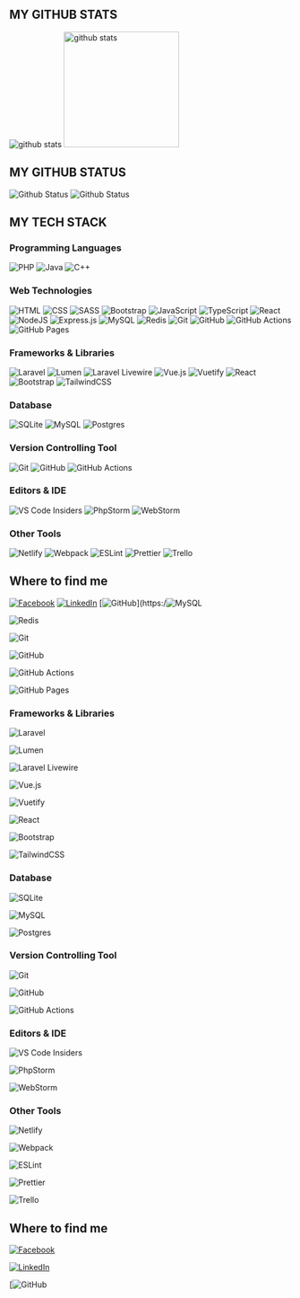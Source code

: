 <h2>MY GITHUB STATS</h2>
<p>
  <img title="github stats" src="https://github-readme-stats.vercel.app/api?username=Mehedihb&show_icons=true&line_height=27">
  <img title="github stats" height="206" src="https://github-readme-stats.vercel.app/api/top-langs/?username=Mehedihb">
</p>

## MY GITHUB STATUS

![Github Status](https://github-readme-stats.vercel.app/api?username=mkzamanbd&show_icons=true&line_height=40)
![Github Status](https://github-readme-stats.vercel.app/api/top-langs/?username=mkzamanbd)

## MY TECH STACK

### Programming Languages

![PHP](https://img.shields.io/badge/PHP-%23777BB4.svg?&style=for-the-badge&logo=php&logoColor=white)
![Java](https://img.shields.io/badge/JAVA-%23ED8B00.svg?&style=for-the-badge&logo=java&logoColor=white)
![C++](https://img.shields.io/badge/C++-%23F34B7D.svg?&style=for-the-badge&logo=cpp&logoColor=white)

### Web Technologies

![HTML](https://img.shields.io/badge/HTML5%20-%23E34F26.svg?&style=for-the-badge&logo=html5&logoColor=white)
![CSS](https://img.shields.io/badge/CSS3%20-%231572B6.svg?&style=for-the-badge&logo=css3&logoColor=white)
![SASS](https://img.shields.io/badge/SASS-hotpink.svg?style=for-the-badge&logo=SASS&logoColor=white)
![Bootstrap](https://img.shields.io/badge/Bootstrap-%23563D7C.svg?&style=for-the-badge&logo=bootstrap&logoColor=white)
![JavaScript](https://img.shields.io/badge/JavaScript%20-%23323330.svg?&style=for-the-badge&logo=javascript&logoColor=%23F7DF1E)
![TypeScript](https://img.shields.io/badge/TypeScript-%23007ACC.svg?&style=for-the-badge&logo=typescript&logoColor=white)
![React](https://img.shields.io/badge/React-%2320232a.svg?&style=for-the-badge&logo=react&logoColor=%2361DAFB)
![NodeJS](https://img.shields.io/badge/node.js-6DA55F?style=for-the-badge&logo=node.js&logoColor=white)
![Express.js](https://img.shields.io/badge/express.js-%23404d59.svg?style=for-the-badge&logo=express&logoColor=%2361DAFB)
![MySQL](http://img.shields.io/badge/-MYSQL-%234479A1?style=for-the-badge&logo=mysql&logoColor=ffffff)
![Redis](https://img.shields.io/badge/redis-%23DD0031.svg?style=for-the-badge&logo=redis&logoColor=white)
![Git](https://img.shields.io/badge/git-%23F05033.svg?style=for-the-badge&logo=git&logoColor=white)
![GitHub](https://img.shields.io/badge/github-%23121011.svg?style=for-the-badge&logo=github&logoColor=white)
![GitHub Actions](https://img.shields.io/badge/github%20actions-%232671E5.svg?style=for-the-badge&logo=githubactions&logoColor=white)
![GitHub Pages](https://img.shields.io/badge/GitHub%20Pages-%2361DBFB.svg?&style=for-the-badge&logo=github-pages&logoColor=white)

### Frameworks & Libraries

![Laravel](https://img.shields.io/badge/laravel-%23FF2D20.svg?&style=for-the-badge&logo=laravel&logoColor=white)
![Lumen](https://img.shields.io/badge/Lumen%20-%23FF2D20.svg?&style=for-the-badge&logo=lumen&logoColor=white)
![Laravel Livewire](https://img.shields.io/badge/Laravel%20Livewire%20-%23FF2D20.svg?&style=for-the-badge&logo=laravel-livwire&logoColor=white)
![Vue.js](https://img.shields.io/badge/vuejs-%2335495e.svg?style=for-the-badge&logo=vuedotjs&logoColor=%234FC08D)
![Vuetify](https://img.shields.io/badge/Vuetify-1867C0?style=for-the-badge&logo=vuetify&logoColor=AEDDFF)
![React](https://img.shields.io/badge/react-%2320232a.svg?style=for-the-badge&logo=react&logoColor=%2361DAFB)
![Bootstrap](https://img.shields.io/badge/Bootstrap%20-%23563D7C.svg?&style=for-the-badge&logo=bootstrap&logoColor=white)
![TailwindCSS](https://img.shields.io/badge/tailwindcss-%2338B2AC.svg?style=for-the-badge&logo=tailwind-css&logoColor=white)

### Database

![SQLite](https://img.shields.io/badge/sqlite-%2307405e.svg?style=for-the-badge&logo=sqlite&logoColor=white)
![MySQL](http://img.shields.io/badge/-MYSQL-%234479A1?style=for-the-badge&logo=mysql&logoColor=ffffff)
![Postgres](https://img.shields.io/badge/postgres-%23316192.svg?style=for-the-badge&logo=postgresql&logoColor=white)

### Version Controlling Tool

![Git](https://img.shields.io/badge/git-%23F05033.svg?style=for-the-badge&logo=git&logoColor=white)
![GitHub](https://img.shields.io/badge/github-%23121011.svg?style=for-the-badge&logo=github&logoColor=white)
![GitHub Actions](https://img.shields.io/badge/github%20actions-%232671E5.svg?style=for-the-badge&logo=githubactions&logoColor=white)

### Editors & IDE

![VS Code Insiders](https://img.shields.io/badge/VS%20Code%20Insiders-35b393.svg?style=for-the-badge&logo=visual-studio-code&logoColor=white)
![PhpStorm](https://img.shields.io/badge/phpstorm-143?style=for-the-badge&logo=phpstorm&logoColor=black&color=black&labelColor=darkorchid)
![WebStorm](https://img.shields.io/badge/webstorm-143?style=for-the-badge&logo=webstorm&logoColor=white&color=black)

### Other Tools

![Netlify](https://img.shields.io/badge/netlify-%23000000.svg?style=for-the-badge&logo=netlify&logoColor=#00C7B7)
![Webpack](https://img.shields.io/badge/webpack-%238DD6F9.svg?style=for-the-badge&logo=webpack&logoColor=black)
![ESLint](https://img.shields.io/badge/ESLint-4B3263?style=for-the-badge&logo=eslint&logoColor=white)
![Prettier](https://img.shields.io/badge/-Prettier-%2300C7B7?style=for-the-badge&logo=prettier&logoColor=ffffff)
![Trello](https://img.shields.io/badge/Trello-%23026AA7.svg?style=for-the-badge&logo=Trello&logoColor=white)

## Where to find me

[![Facebook](https://img.shields.io/badge/Facebook-%231877F2.svg?style=for-the-badge&logo=Facebook&logoColor=white)](https://facebook.com)
[![LinkedIn](https://img.shields.io/badge/linkedin-%230077B5.svg?style=for-the-badge&logo=linkedin&logoColor=white)](https://linkedin.com)
[![GitHub](https://img.shields.io/badge/github-%23121011.svg?style=for-the-badge&logo=github&logoColor=white)](https:/![MySQL](http://img.shields.io/badge/-MYSQL-%234479A1?style=for-the-badge&logo=mysql&logoColor=ffffff)

![Redis](https://img.shields.io/badge/redis-%23DD0031.svg?style=for-the-badge&logo=redis&logoColor=white)

![Git](https://img.shields.io/badge/git-%23F05033.svg?style=for-the-badge&logo=git&logoColor=white)

![GitHub](https://img.shields.io/badge/github-%23121011.svg?style=for-the-badge&logo=github&logoColor=white)

![GitHub Actions](https://img.shields.io/badge/github%20actions-%232671E5.svg?style=for-the-badge&logo=githubactions&logoColor=white)

![GitHub Pages](https://img.shields.io/badge/GitHub%20Pages-%2361DBFB.svg?&style=for-the-badge&logo=github-pages&logoColor=white)



### Frameworks & Libraries



![Laravel](https://img.shields.io/badge/laravel-%23FF2D20.svg?&style=for-the-badge&logo=laravel&logoColor=white)

![Lumen](https://img.shields.io/badge/Lumen%20-%23FF2D20.svg?&style=for-the-badge&logo=lumen&logoColor=white)

![Laravel Livewire](https://img.shields.io/badge/Laravel%20Livewire%20-%23FF2D20.svg?&style=for-the-badge&logo=laravel-livwire&logoColor=white)

![Vue.js](https://img.shields.io/badge/vuejs-%2335495e.svg?style=for-the-badge&logo=vuedotjs&logoColor=%234FC08D)

![Vuetify](https://img.shields.io/badge/Vuetify-1867C0?style=for-the-badge&logo=vuetify&logoColor=AEDDFF)

![React](https://img.shields.io/badge/react-%2320232a.svg?style=for-the-badge&logo=react&logoColor=%2361DAFB)

![Bootstrap](https://img.shields.io/badge/Bootstrap%20-%23563D7C.svg?&style=for-the-badge&logo=bootstrap&logoColor=white)

![TailwindCSS](https://img.shields.io/badge/tailwindcss-%2338B2AC.svg?style=for-the-badge&logo=tailwind-css&logoColor=white)



### Database



![SQLite](https://img.shields.io/badge/sqlite-%2307405e.svg?style=for-the-badge&logo=sqlite&logoColor=white)

![MySQL](http://img.shields.io/badge/-MYSQL-%234479A1?style=for-the-badge&logo=mysql&logoColor=ffffff)

![Postgres](https://img.shields.io/badge/postgres-%23316192.svg?style=for-the-badge&logo=postgresql&logoColor=white)



### Version Controlling Tool



![Git](https://img.shields.io/badge/git-%23F05033.svg?style=for-the-badge&logo=git&logoColor=white)

![GitHub](https://img.shields.io/badge/github-%23121011.svg?style=for-the-badge&logo=github&logoColor=white)

![GitHub Actions](https://img.shields.io/badge/github%20actions-%232671E5.svg?style=for-the-badge&logo=githubactions&logoColor=white)



### Editors & IDE



![VS Code Insiders](https://img.shields.io/badge/VS%20Code%20Insiders-35b393.svg?style=for-the-badge&logo=visual-studio-code&logoColor=white)

![PhpStorm](https://img.shields.io/badge/phpstorm-143?style=for-the-badge&logo=phpstorm&logoColor=black&color=black&labelColor=darkorchid)

![WebStorm](https://img.shields.io/badge/webstorm-143?style=for-the-badge&logo=webstorm&logoColor=white&color=black)



### Other Tools



![Netlify](https://img.shields.io/badge/netlify-%23000000.svg?style=for-the-badge&logo=netlify&logoColor=#00C7B7)

![Webpack](https://img.shields.io/badge/webpack-%238DD6F9.svg?style=for-the-badge&logo=webpack&logoColor=black)

![ESLint](https://img.shields.io/badge/ESLint-4B3263?style=for-the-badge&logo=eslint&logoColor=white)

![Prettier](https://img.shields.io/badge/-Prettier-%2300C7B7?style=for-the-badge&logo=prettier&logoColor=ffffff)

![Trello](https://img.shields.io/badge/Trello-%23026AA7.svg?style=for-the-badge&logo=Trello&logoColor=white)



## Where to find me



[![Facebook](https://img.shields.io/badge/Facebook-%231877F2.svg?style=for-the-badge&logo=Facebook&logoColor=white)](https://facebook.com)

[![LinkedIn](https://img.shields.io/badge/linkedin-%230077B5.svg?style=for-the-badge&logo=linkedin&logoColor=white)](https://linkedin.com)


[![GitHub](https://img.shields.io/badge/github-%23121011.svg?style=for-the-badg/github.com/mkzamanbd)
